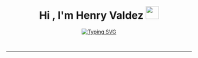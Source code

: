 
<h1 align="center"><b>Hi , I'm Henry Valdez </b><img src="https://media.giphy.com/media/hvRJCLFzcasrR4ia7z/giphy.gif" width="35"></h1>
<!--  -->
<p align="center"> 
<a href="https://git.io/typing-svg"><img src="https://readme-typing-svg.demolab.com?font=Fira+Code&size=29&pause=1000&color=54F7C7&center=&vCenter=&repeat=&random=&width=451&height=63&lines=+AWS+Cloud+Engineer+Jr.+%F0%9F%95%B6;I+like+programming;I+like+to+learn+new+things" alt="Typing SVG" /></a>
</p>






<br>

---

<br>

